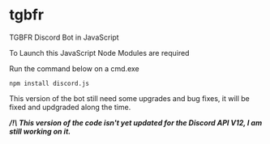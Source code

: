 # tgbfr
TGBFR Discord Bot in JavaScript


To Launch this JavaScript Node Modules are required

Run the command below on a cmd.exe

```npm install discord.js```


This version of the bot still need some upgrades and bug fixes, it will be fixed and updgraded along the time.


**_/!\ This version of the code isn't yet updated for the Discord API V12, I am still working on it._**
